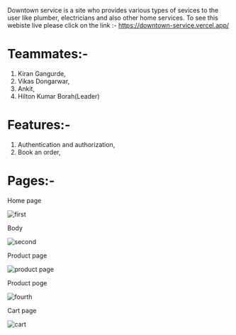 Downtown service is a site who provides various types of sevices to the user like plumber, electricians and also other home services. To see this webiste live please click on the link :- https://downtown-service.vercel.app/

<h1>Teammates:-</h1>

1. Kiran Gangurde,
2. Vikas Dongarwar,
3. Ankit,
4. Hilton Kumar Borah(Leader)

<h1>Features:-</h1>

1. Authentication and authorization,
2. Book an order,

<h1>Pages:-</h1>

Home page

![first](https://user-images.githubusercontent.com/103739534/215263958-67b5df18-a7db-48b5-abd9-d92bbdf32a5b.png)

Body

![second](https://user-images.githubusercontent.com/103739534/215263960-c9cd62a6-8439-44bc-a0bd-ab7010200bba.png)

Product page 

![product page](https://user-images.githubusercontent.com/103739534/215263965-d2522f5f-6d85-4cc4-8c69-d82a43e09384.png)

Product poge

![fourth](https://user-images.githubusercontent.com/103739534/215263978-b2ef2f29-2490-46b5-8916-ecae6eec6679.png)

Cart page

![cart ](https://user-images.githubusercontent.com/103739534/215263991-280a51f9-5c3b-4bdc-8fd2-566ce05e2e45.png)
